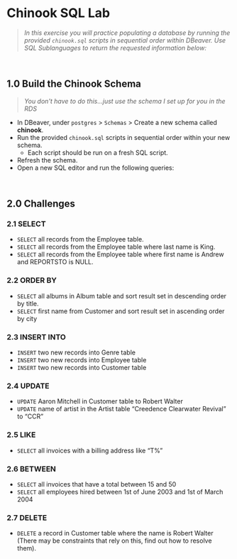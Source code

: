 # Chinook SQL Lab
> *In this exercise you will practice populating a database by running the provided `chinook.sql` scripts in sequential order within DBeaver.  Use SQL Sublanguages to return the requested information below:*

<br>

## 1.0 Build the Chinook Schema
> *You don't have to do this...just use the schema I set up for you in the RDS* 

* In DBeaver, under `postgres` > `Schemas` > Create a new schema called **chinook**.
* Run the provided `chinook.sql` scripts in sequential order within your new schema. 
  - Each script should be run on a fresh SQL script.
* Refresh the schema.
* Open a new SQL editor and run the following queries:

<br>

## 2.0 Challenges


### 2.1 SELECT
* `SELECT` all records from the Employee table.
* `SELECT` all records from the Employee table where last name is King.
* `SELECT` all records from the Employee table where first name is Andrew and REPORTSTO is NULL.

### 2.2 ORDER BY
* `SELECT` all albums in Album table and sort result set in descending order by title.
* `SELECT` first name from Customer and sort result set in ascending order by city

### 2.3 INSERT INTO
* `INSERT` two new records into Genre table 
* `INSERT` two new records into Employee table
* `INSERT` two new records into Customer table

### 2.4 UPDATE
* `UPDATE` Aaron Mitchell in Customer table to Robert Walter
* `UPDATE` name of artist in the Artist table “Creedence Clearwater Revival” to “CCR”	

### 2.5 LIKE
* `SELECT` all invoices with a billing address like “T%” 

### 2.6 BETWEEN
* `SELECT` all invoices that have a total between 15 and 50
* `SELECT` all employees hired between 1st of June 2003 and 1st of March 2004

### 2.7 DELETE
* `DELETE` a record in Customer table where the name is Robert Walter (There may be constraints that rely on this, find out how to resolve them).
